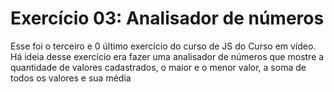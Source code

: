 # Exercício 03: Analisador de números
 Esse foi o terceiro e 0 último exercício do curso de JS do Curso em vídeo. Há ideia desse exercício era fazer uma analisador de números que mostre a quantidade de valores cadastrados, o maior e o menor valor, a soma de todos os valores e sua média
